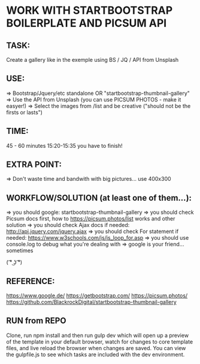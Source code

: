 
# WORK WITH STARTBOOTSTRAP BOILERPLATE AND PICSUM API

## TASK: 

Create a gallery like in the exemple using BS / JQ / API from Unsplash

## USE: 

=> Bootstrap/Jquery/etc standalone OR "startbootstrap-thumbnail-gallery"
=> Use the API from Unsplash (you can use PICSUM PHOTOS - make it easyer!)
=> Select the images from /list and be creative ("should not be the firsts or lasts")

## TIME:

45 - 60 minutes
15:20-15:35 you have to finish!

## EXTRA POINT:

=> Don't waste time and bandwith with big pictures... use 400x300


## WORKFLOW/SOLUTION (at least one of them...):

=> you should google: startbootstrap-thumbnail-gallery
=> you should check Picsum docs first, how to https://picsum.photos/list works and other solution
=> you should check Ajax docs if needed: http://api.jquery.com/jquery.ajax
=> you should check For statement if needed: https://www.w3schools.com/js/js_loop_for.asp
=> you should use console.log to debug what you're dealing with
=> google is your friend... sometimes

( ͡° ͜ʖ ͡°)


## REFERENCE:

https://www.google.de/
https://getbootstrap.com/
https://picsum.photos/
https://github.com/BlackrockDigital/startbootstrap-thumbnail-gallery

## RUN from REPO

Clone, run npm install and then run gulp dev which will open up a preview of the template in your default browser, watch for changes to core template files, and live reload the browser when changes are saved. You can view the gulpfile.js to see which tasks are included with the dev environment.